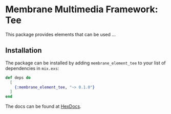 # Membrane Multimedia Framework: Tee

This package provides elements that can be used ...

## Installation

The package can be installed by adding `membrane_element_tee` to your list of dependencies in `mix.exs`:

```elixir
def deps do
  [
    {:membrane_element_tee, "~> 0.1.0"}
  ]
end
```

The docs can be found at [HexDocs](https://hexdocs.pm/membrane_element_tee).
